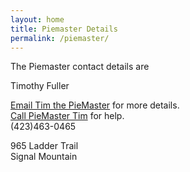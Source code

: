```yaml
---
layout: home
title: Piemaster Details
permalink: /piemaster/
---
```


The Piemaster contact details are

Timothy Fuller
<p>
  <a href="mailto:3116moonpiemaster@gmail.com">Email Tim the PieMaster</a> for more details.
  <br/>
  <a href="tel:4234630465">Call PieMaster Tim</a> for help.
  <br/>
  (423)463-0465
</p>

965 Ladder Trail<br/>
Signal Mountain

